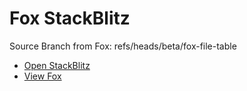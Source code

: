 # Fox StackBlitz

Source Branch from Fox: refs/heads/beta/fox-file-table

- [Open StackBlitz](https://stackblitz.com/github/assecosolutions/fox-stackblitz/tree/26035531f4289f031af69d06be71e0ab339bfa2d?terminal=start)
- [View Fox](https://github.com/assecosolutions/fox/tree/ace6b76422e4ed7dc7dee73c312787353e81bd85)
